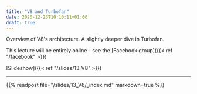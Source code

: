 ```yaml
---
title: "V8 and Turbofan"
date: 2020-12-23T10:10:11+01:00
draft: true
---
```


Overview of V8's architecture. A slightly deeper dive in Turbofan.


This lecture will be entirely online - see the [Facebook group]({{< ref "/facebook" >}})

<!--more-->

[Slideshow]({{< ref "/slides/13_V8" >}})

---

{{% readpost file="/slides/13_V8/_index.md" markdown=true %}}
